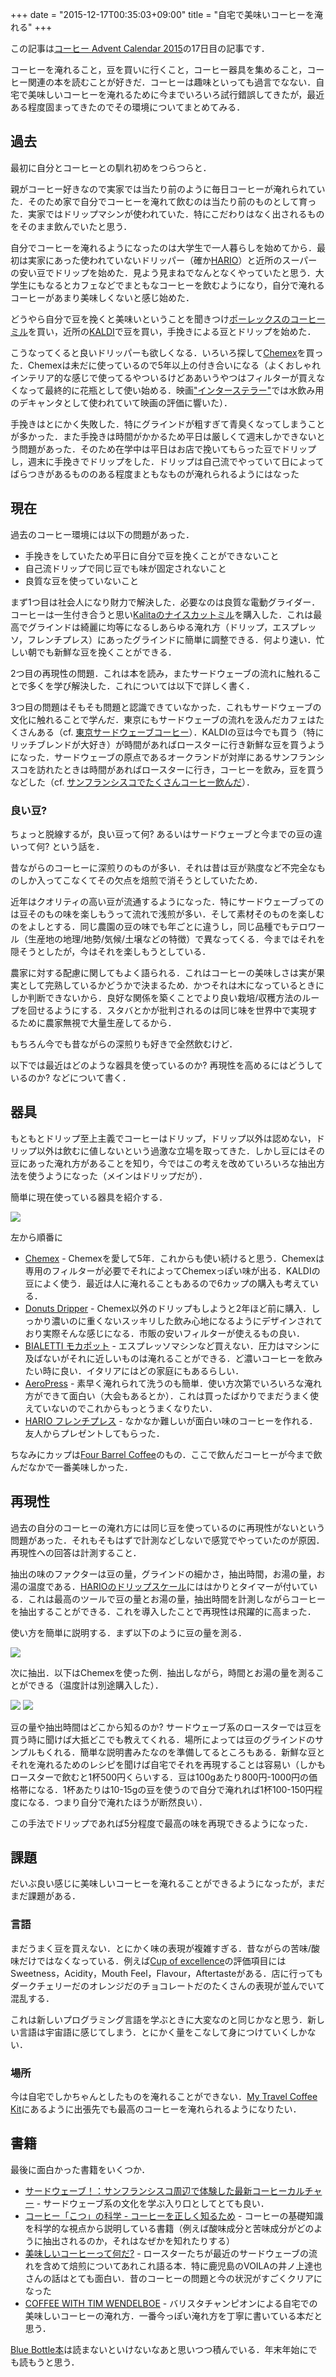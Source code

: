 +++
date = "2015-12-17T00:35:03+09:00"
title = "自宅で美味いコーヒーを淹れる"
+++

この記事は[コーヒー Advent Calendar 2015](http://www.adventar.org/calendars/895)の17日目の記事です．

コーヒーを淹れること，豆を買いに行くこと，コーヒー器具を集めること，コーヒー関連の本を読むことが好きだ．コーヒーは趣味といっても過言でなない．自宅で美味しいコーヒーを淹れるために今までいろいろ試行錯誤してきたが，最近ある程度固まってきたのでその環境についてまとめてみる．


## 過去

最初に自分とコーヒーとの馴れ初めをつらつらと．

親がコーヒー好きなので実家では当たり前のように毎日コーヒーが淹れられていた．そのため家で自分でコーヒーを淹れて飲むのは当たり前のものとして育った．実家ではドリップマシンが使われていた．特にこだわりはなく出されるものをそのまま飲んでいたと思う．

自分でコーヒーを淹れるようになったのは大学生で一人暮らしを始めてから．最初は実家にあった使われていないドリッパー（確か[HARIO](http://www.hario.com/)）と近所のスーパーの安い豆でドリップを始めた．見よう見まねでなんとなくやっていたと思う．大学生にもなるとカフェなどでまともなコーヒーを飲むようになり，自分で淹れるコーヒーがあまり美味しくないと感じ始めた．

どうやら自分で豆を挽くと美味いということを聞きつけ[ポーレックスのコーヒーミル](http://www.amazon.co.jp/dp/B0002JZCF2)を買い，近所の[KALDI](http://kaldi-online.com/)で豆を買い，手挽きによる豆とドリップを始めた．

こうなってくると良いドリッパーも欲しくなる．いろいろ探して[Chemex](http://www.chemexcoffeemaker.com/)を買った．Chemexは未だに使っているので5年以上の付き合いになる（よくおしゃれインテリア的な感じで使ってるやついるけどああいうやつはフィルターが買えなくなって最終的に花瓶として使い始める．映画["インターステラー"](http://wwws.warnerbros.co.jp/interstellar/)では水飲み用のデキャンタとして使われていて映画の評価に響いた）．

手挽きはとにかく失敗した．特にグラインドが粗すぎて青臭くなってしまうことが多かった．また手挽きは時間がかかるため平日は厳しくて週末しかできないとう問題があった．そのため在学中は平日はお店で挽いてもらった豆でドリップし，週末に手挽きでドリップをした．ドリップは自己流でやっていて日によってばらつきがあるもののある程度まともなものが淹れられるようにはなった

## 現在

過去のコーヒー環境には以下の問題があった．

- 手挽きをしていたため平日に自分で豆を挽くことができないこと
- 自己流ドリップで同じ豆でも味が固定されないこと
- 良質な豆を使っていないこと

まず1つ目は社会人になり財力で解決した．必要なのは良質な電動グライダー．コーヒーは一生付き合うと思い[Kalitaのナイスカットミル](http://www.amazon.co.jp/dp/B000NJDT9M)を購入した．これは最高でグラインドは綺麗に均等になるしあらゆる淹れ方（ドリップ，エスプレッソ，フレンチプレス）にあったグラインドに簡単に調整できる．何より速い．忙しい朝でも新鮮な豆を挽くことができる．

2つ目の再現性の問題．これは本を読み，またサードウェーブの流れに触れることで多くを学び解決した．これについては以下で詳しく書く．

3つ目の問題はそもそも問題と認識できていなかった．これもサードウェーブの文化に触れることで学んだ．東京にもサードウェーブの流れを汲んだカフェはたくさんある（cf. [東京サードウェーブコーヒー](http://deeeet.com/writing/2014/01/21/third-wave-tokyo/)）．KALDIの豆は今でも買う（特にリッチブレンドが大好き）が時間があればロースターに行き新鮮な豆を買うようになった．サードウェーブの原点であるオークランドが対岸にあるサンフランシスコを訪れたときは時間があればロースターに行き，コーヒーを飲み，豆を買うなどした（cf. [サンフランシスコでたくさんコーヒー飲んだ](http://deeeet.com/writing/2015/06/07/sf-coffee/)）．

### 良い豆?

ちょっと脱線するが，良い豆って何? あるいはサードウェーブと今までの豆の違いって何? という話を．

昔ながらのコーヒーに深煎りのものが多い．それは昔は豆が熟度など不完全なものしか入ってこなくてその欠点を焙煎で消そうとしていたため．

近年はクオリティの高い豆が流通するようになった．特にサードウェーブってのは豆そのもの味を楽しもうって流れで浅煎が多い．そして素材そのものを楽しむのをよしとする．同じ農園の豆の味でも年ごとに違うし，同じ品種でもテロワール（生産地の地理/地勢/気候/土壌などの特徴）で異なってくる．今まではそれを隠そうとしたが，今はそれを楽しもうとしている．

農家に対する配慮に関してもよく語られる．これはコーヒーの美味しさは実が果実として完熟しているかどうかで決まるため．かつそれは木になっているときにしか判断できないから．良好な関係を築くことでより良い栽培/収穫方法のループを回せるようにする．スタバとかが批判されるのは同じ味を世界中で実現するために農家無視で大量生産してるから．

もちろん今でも昔ながらの深煎りも好きで全然飲むけど．

以下では最近はどのような器具を使っているのか? 再現性を高めるにはどうしているのか? などについて書く．

## 器具

もともとドリップ至上主義でコーヒーはドリップ，ドリップ以外は認めない，ドリップ以外は飲むに値しないという過激な立場を取ってきた．しかし豆にはその豆にあった淹れ方があることを知り，今ではこの考えを改めていろいろな抽出方法を使うようになった（メインはドリップだが）．

簡単に現在使っている器具を紹介する．

<img src="/images/coffee-set.JPG" class="image">

左から順番に

- [Chemex](http://www.chemexcoffeemaker.com/) - Chemexを愛して5年．これからも使い続けると思う．Chemexは専用のフィルターが必要でそれによってChemexっぽい味が出る．KALDIの豆によく使う．最近は人に淹れることもあるので6カップの購入も考えている．
- [Donuts Dripper](http://www.dodrip.net/detail.html) - Chemex以外のドリップもしようと2年ほど前に購入．しっかり濃いのに重くないスッキリした飲み心地になるようにデザインされており実際そんな感じになる．市販の安いフィルターが使えるもの良い．
- [BIALETTI モカポット](http://www.amazon.co.jp/dp/B0000AN3QI) - エスプレッソマシンなど買えない．圧力はマシンに及ばないがそれに近しいものは淹れることができる．ど濃いコーヒーを飲みたい時に良い．イタリアにはどの家庭にもあるらしい．
- [AeroPress](http://www.aerobie.com/product/aeropress/) - 素早く淹れられて洗うのも簡単．使い方次第でいろいろな淹れ方ができて面白い（大会もあるとか）．これは買ったばかりでまだうまく使えていないのでこれからもっとうまくなりたい．
- [HARIO フレンチプレス](http://www.amazon.co.jp/dp/B0092UDYLQ) - なかなか難しいが面白い味のコーヒーを作れる．友人からプレゼントしてもらった．

ちなみにカップは[Four Barrel Coffee](http://fourbarrelcoffee.com/)のもの．ここで飲んだコーヒーが今まで飲んだなかで一番美味しかった．

## 再現性

過去の自分のコーヒーの淹れ方には同じ豆を使っているのに再現性がないという問題があった．それもそもはずで計測などしないで感覚でやっていたのが原因．再現性への回答は計測すること．

抽出の味のファクターは豆の量，グラインドの細かさ，抽出時間，お湯の量，お湯の温度である．[HARIOのドリップスケール](http://www.amazon.co.jp/dp/B009GPJMOU)にははかりとタイマーが付いている．これは最高のツールで豆の量とお湯の量，抽出時間を計測しながらコーヒーを抽出することができる．これを導入したことで再現性は飛躍的に高まった．

使い方を簡単に説明する．まず以下のように豆の量を測る．

<img src="/images/coffee-beans.JPG" class="image">

次に抽出．以下はChemexを使った例．抽出しながら，時間とお湯の量を測ることができる（温度計は別途購入した）．

<img src="/images/coffee-brew1.JPG" class="image">

<img src="/images/coffee-brew2.JPG" class="image">

豆の量や抽出時間はどこから知るのか? サードウェーブ系のロースターでは豆を買う時に聞けば大抵どこでも教えてくれる．場所によっては豆のグラインドのサンプルもくれる．簡単な説明書みたなのを準備してるところもある．新鮮な豆とそれを淹れるためのレシピを聞けば自宅でそれを再現することは容易い（しかもロースターで飲むと1杯500円くらいする．豆は100gあたり800円-1000円の価格帯になる．1杯あたりは10-15gの豆を使うので自分で淹れれば1杯100-150円程度になる．つまり自分で淹れたほうが断然良い）．

この手法でドリップであれば5分程度で最高の味を再現できるようになった．

## 課題

だいぶ良い感じに美味しいコーヒーを淹れることができるようになったが，まだまだ課題がある．

### 言語

まだうまく豆を買えない．とにかく味の表現が複雑すぎる．昔ながらの苦味/酸味だけではなくなっている．例えば[Cup of excellence](http://www.allianceforcoffeeexcellence.org/en/)の評価項目にはSweetness，Acidity，Mouth Feel，Flavour，Aftertasteがある．店に行ってもダークチェリーだのオレンジだのチョコレートだのたくさんの表現が並んでいて混乱する．

これは新しいプログラミング言語を学ぶときに大変なのと同じかなと思う．新しい言語は宇宙語に感じてしまう．とにかく量をこなして身につけていくしかない．

### 場所

今は自宅でしかちゃんとしたものを淹れることができない．[My Travel Coffee Kit](https://david-smith.org/blog/2014/05/22/my-travel-coffee-kit/)にあるように出張先でも最高のコーヒーを淹れられるようになりたい．

## 書籍

最後に面白かった書籍をいくつか．

- [サードウェーブ！：サンフランシスコ周辺で体験した最新コーヒーカルチャー](http://www.amazon.co.jp/dp/B00CQW6XLK) - サードウェーブ系の文化を学ぶ入り口としてとても良い．
- [コーヒー「こつ」の科学 - コーヒーを正しく知るため](http://www.amazon.co.jp/dp/4388251143) - コーヒーの基礎知識を科学的な視点から説明している書籍（例えば酸味成分と苦味成分がどのように抽出されるのか，それはなぜかを知れたりする）
- [美味しいコーヒーって何だ?](http://www.amazon.co.jp//dp/483872540X) - ロースターたちが最近のサードウェーブの流れを含めて焙煎についてあれこれ語る本．特に鹿児島のVOILAの井ノ上達也さんの話はとても面白い．昔のコーヒーの問題と今の状況がすごくクリアになった
- [COFFEE WITH TIM WENDELBOE](http://fuglentyo.thebase.in/items/2027086) - バリスタチャンピオンによる自宅での美味しいコーヒーの淹れ方．一番今っぽい淹れ方を丁寧に書いている本だと思う．

[Blue Bottle本](https://bluebottlecoffee.com/store/blue-bottle-craft-of-coffee)は読まないといけないなあと思いつつ積んでいる．年末年始にでも読もうと思う．

